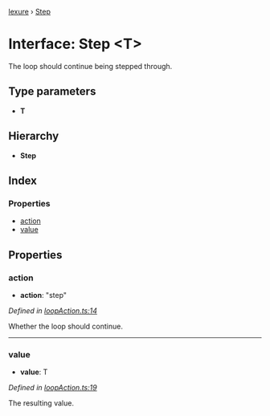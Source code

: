 [lexure](../README.md) › [Step](step.md)

# Interface: Step \<**T**\>

The loop should continue being stepped through.

## Type parameters

* **T**

## Hierarchy

* **Step**

## Index

### Properties

* [action](step.md#action)
* [value](step.md#value)

## Properties

###  action

* **action**: "step"

*Defined in [loopAction.ts:14](https://github.com/1Computer1/lexure/blob/de74dcc/src/loopAction.ts#L14)*

Whether the loop should continue.

___

###  value

* **value**: T

*Defined in [loopAction.ts:19](https://github.com/1Computer1/lexure/blob/de74dcc/src/loopAction.ts#L19)*

The resulting value.
